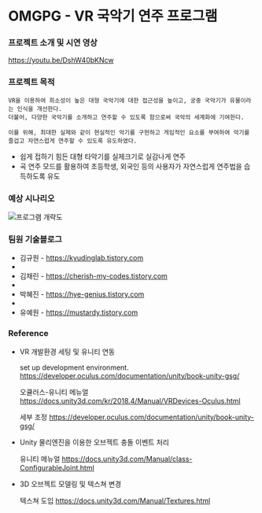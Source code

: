OMGPG - VR 국악기 연주 프로그램
======
### 프로젝트 소개 및 시연 영상
https://youtu.be/DshW40bKNcw
    
 
 
### 프로젝트 목적

    VR을 이용하여 희소성이 높은 대형 국악기에 대한 접근성을 높이고, 궁중 국악기가 유물이라는 인식을 개선한다.
    더불어, 다양한 국악기를 소개하고 연주할 수 있도록 함으로써 국악의 세계화에 기여한다.
    
    이를 위해, 최대한 실제와 같이 현실적인 악기를 구현하고 게임적인 요소를 부여하여 악기를 즐겁고 자연스럽게 연주할 수 있도록 유도하였다.
  
* 쉽게 접하기 힘든 대형 타악기를 실제크기로 실감나게 연주
* 곡 연주 모드를 활용하여 초등학생, 외국인 등의 사용자가 자연스럽게 연주법을 습득하도록 유도
  
  
  
  
### 예상 시나리오


![프로그램 개략도](https://user-images.githubusercontent.com/53827279/101482434-13828600-399a-11eb-8519-cb828d5d67c6.png)  
  
    
    
    
### 팀원 기술블로그

  
 * 김규원 -  https://kyudinglab.tistory.com
 * 
 * 김채린 -  https://cherish-my-codes.tistory.com
 * 
 * 박혜진 -  https://hye-genius.tistory.com
 * 
 * 유예원 -  https://mustardy.tistory.com
  
 
 
### Reference

* VR 개발환경 세팅 및 유니티 연동    

  set up development environment.  <https://developer.oculus.com/documentation/unity/book-unity-gsg/>

  오큘러스-유니티 메뉴얼  <https://docs.unity3d.com/kr/2018.4/Manual/VRDevices-Oculus.html>

  세부 조정  <https://developer.oculus.com/documentation/unity/book-unity-gsg/>


* Unity 물리엔진을 이용한 오브젝트 충돌 이벤트 처리  

  유니티 메뉴얼  <https://docs.unity3d.com/Manual/class-ConfigurableJoint.html>


* 3D 오브젝트 모델링 및 텍스쳐 변경  

  텍스쳐 도입  <https://docs.unity3d.com/Manual/Textures.html>
  


